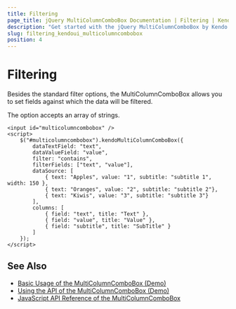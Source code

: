 ```yaml
---
title: Filtering
page_title: jQuery MultiColumnComboBox Documentation | Filtering | Kendo UI
description: "Get started with the jQuery MultiColumnComboBox by Kendo UI and apply its filter options."
slug: filtering_kendoui_multicolumncombobox
position: 4
---
```


# Filtering

Besides the standard filter options, the MultiColumnComboBox allows you to set fields against which the data will be filtered.

The option accepts an array of strings.

    <input id="multicolumncombobox" />
    <script>
        $("#multicolumncombobox").kendoMultiColumnComboBox({
            dataTextField: "text",
            dataValueField: "value",
            filter: "contains",
            filterFields: ["text", "value"],
            dataSource: [
                { text: "Apples", value: "1", subtitle: "subtitle 1", width: 150 },
                { text: "Oranges", value: "2", subtitle: "subtitle 2"},
                { text: "Kiwis", value: "3", subtitle: "subtitle 3"}
            ],
            columns: [
                { field: "text", title: "Text" },
                { field: "value", title: "Value" },
                { field: "subtitle", title: "SubTitle" }
            ]
        });
    </script>

## See Also

* [Basic Usage of the MultiColumnComboBox (Demo)](http://demos.telerik.com/kendo-ui/multicolumncombobox/index)
* [Using the API of the MultiColumnComboBox (Demo)](https://demos.telerik.com/kendo-ui/multicolumncombobox/api)
* [JavaScript API Reference of the MultiColumnComboBox](/api/javascript/ui/multicolumncombobox)
